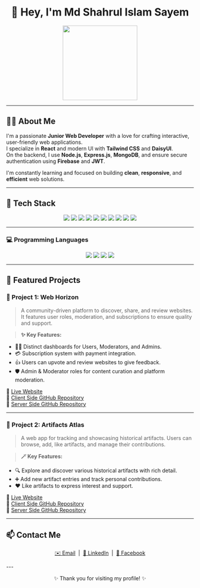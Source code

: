 <h1 align="center">👋 Hey, I'm Md Shahrul Islam Sayem</h1>

<div align="center">
  <img src="https://i.ibb.co/tTthpnFs/Your-paragraph-text-1.jpg" height="200" />
</div>

---

## 🧑‍💻 About Me

I'm a passionate **Junior Web Developer** with a love for crafting interactive, user-friendly web applications.  
I specialize in **React** and modern UI with **Tailwind CSS** and **DaisyUI**.  
On the backend, I use **Node.js**, **Express.js**, **MongoDB**, and ensure secure authentication using **Firebase** and **JWT**.

I'm constantly learning and focused on building **clean**, **responsive**, and **efficient** web solutions.

---

## 🚀 Tech Stack

<p align="center">
  <img src="https://img.shields.io/badge/HTML5-E34F26?style=for-the-badge&logo=html5&logoColor=white" />
  <img src="https://img.shields.io/badge/CSS3-1572B6?style=for-the-badge&logo=css3&logoColor=white" />
  <img src="https://img.shields.io/badge/JavaScript-F7DF1E?style=for-the-badge&logo=javascript&logoColor=black" />
  <img src="https://img.shields.io/badge/React-61DAFB?style=for-the-badge&logo=react&logoColor=black" />
  <img src="https://img.shields.io/badge/Node.js-339933?style=for-the-badge&logo=nodedotjs&logoColor=white" />
  <img src="https://img.shields.io/badge/Express.js-000000?style=for-the-badge&logo=express&logoColor=white" />
  <img src="https://img.shields.io/badge/MongoDB-4EA94B?style=for-the-badge&logo=mongodb&logoColor=white" />
  <img src="https://img.shields.io/badge/Firebase-FFCA28?style=for-the-badge&logo=firebase&logoColor=black" />
  <img src="https://img.shields.io/badge/TailwindCSS-06B6D4?style=for-the-badge&logo=tailwindcss&logoColor=white" />
  <img src="https://img.shields.io/badge/JWT-000000?style=for-the-badge&logo=jsonwebtokens&logoColor=white" />
</p>

---

### 💻 Programming Languages

<p align="center">
  <img src="https://img.shields.io/badge/JavaScript-F0DB4F?style=for-the-badge&logo=javascript&logoColor=black" />
  <img src="https://img.shields.io/badge/C-00599C?style=for-the-badge&logo=c&logoColor=white" />
  <img src="https://img.shields.io/badge/C++-004482?style=for-the-badge&logo=cplusplus&logoColor=white" />
  <img src="https://img.shields.io/badge/Python-3776AB?style=for-the-badge&logo=python&logoColor=white" />
</p>

---

## 🌟 Featured Projects

### 🧭 Project 1: **Web Horizon**

> A community-driven platform to discover, share, and review websites. It features user roles, moderation, and subscriptions to ensure quality and support.

> **✨ Key Features:**
- 🧑‍💻 Distinct dashboards for Users, Moderators, and Admins.
- 💳 Subscription system with payment integration.
- 👍 Users can upvote and review websites to give feedback.
- 🛡️ Admin & Moderator roles for content curation and platform moderation.

🔗 [Live Website](https://web-horizon-final.netlify.app/)  
📂 [Client Side GitHub Repository](https://github.com/muhammad-sayem/Web-Horizon-Client)  
📂 [Server Side GitHub Repository](https://github.com/muhammad-sayem/Web-Horizon-Server)

---

### 🧠 Project 2: **Artifacts Atlas**

> A web app for tracking and showcasing historical artifacts. Users can browse, add, like artifacts, and manage their contributions.

> **🪄 Key Features:**
- 🔍 Explore and discover various historical artifacts with rich detail.
- ➕ Add new artifact entries and track personal contributions.
- ❤️ Like artifacts to express interest and support.

🔗 [Live Website](https://artifacts-atlas-phero.netlify.app/)  
📂 [Client Side GitHub Repository](https://github.com/muhammad-sayem/Artifacts-Atlas-Client-Side)  
📂 [Server Side GitHub Repository](https://github.com/muhammad-sayem/Artifacts-Atlas-Server-Side)

---

## 📫 Contact Me

<p align="center">
  <a href="mailto:shahrulislam.sayem@gmail.com" target="_blank">✉️ Email</a> &nbsp;|&nbsp;
  <a href="https://www.linkedin.com/in/md-shahrul-islam-sayem/" target="_blank">🔗 LinkedIn</a> &nbsp;|&nbsp;
  <a href="https://www.facebook.com/shahrulislam.sayem/" target="_blank">📘 Facebook</a>
</p>
---

<p align="center">✨ Thank you for visiting my profile! ✨</p>
